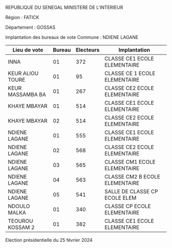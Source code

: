 REPUBLIQUE DU SENEGAL MINISTERE DE L'INTERIEUR

Région : FATICK

Département : GOSSAS

Implantation des bureaux de vote Commune : NDIENE LAGANE

| Lieu de vote | Bureau | Electeurs | Implantation |
| - | - | - | - |
| INNA | 01 | 372 | CLASSE CE1 ECOLE ELEMENTAIRE |
| KEUR ALIOU TOURE | 01 | 95 | CLASSE CE 1 ECOLE ELEMENTAIRE |
| KEUR MASSAMBA BA | 01 | 267 | CLASSE CE2 ECOLE ELEMENTAIRE |
| KHAYE MBAYAR | 01 | 514 | CLASSE CE1 ECOLE ELEMENTAIRE |
| KHAYE MBAYAR | 02 | 514 | CLASSE CE2 ECOLE ELEMENTAIRE |
| NDIENE LAGANE | 01 | 555 | CLASSE CE1 ECOLE ELEMENTAIRE |
| NDIENE LAGANE | 02 | 568 | CLASSE CE2 ECOLE ELEMENTAIRE |
| NDIENE LAGANE | 03 | 565 | CLASSE CM1 ECOLE ELEMENTAIRE |
| NDIENE LAGANE | 04 | 563 | CLASSE CM2 B ECOLE ELEMENTAIRE |
| NDIENE LAGANE | 05 | 541 | SALLE DE CLASSE CP ECOLE ELEM |
| NDOULO MALKA | 01 | 340 | CLASSE CP ECOLE ELEMENTAIRE |
| TEOUROU KOSSAM 2 | 01 | 382 | CLASSE CE1 ECOLE ELEMENTAIRE |

<!-- PageNumber="6/8" -->

Election présidentielle du 25 février 2024
